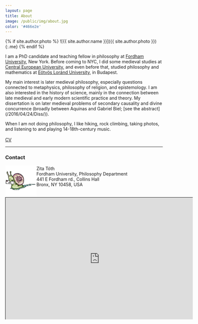```yaml
---
layout: page
title: About
image: /public/img/about.jpg
color: '#466e2e'
---
```


{% if site.author.photo %}
  ![{{ site.author.name }}]({{ site.author.photo }}){:.me}
{% endif %}


I am a PhD candidate and teaching fellow in philosophy at <a href = "http://www.fordham.edu" target="_blank">Fordham University</a>, New York.
Before coming to NYC, I did some medieval studies at <a href="http://www.ceu.hu" target="_blank">Central European University</a>, and even before that, studied philosophy and mathematics at <a href="http://www.elte.hu/en" target="_blank">Eötvös Loránd University</a>, in Budapest.

My main interest is later medieval philosophy, especially questions connected to metaphysics, philosophy of religion, and epistemology. I am also interested in the history of science, mainly in the connection between late medieval and early modern scientific practice and theory. My dissertation is on later medieval problems of secondary causality and divine concurrence (broadly between Aquinas and Gabriel Biel; [see the abstract] (/2016/04/24/Diss/)).

When I am not doing philosophy, I like hiking, rock climbing, taking photos, and listening to and playing 14-18th-century music.<br><br>
[CV](/public/texts/CV.pdf)

---

### Contact


<img class="img-single" align="left" src="/public/img/snail.gif" width="100"> Zita Tóth <br>
Fordham University, Philosophy Department <br>
441 E Fordham rd., Collins Hall <br>
Bronx, NY 10458, USA
<br>
<br>


<style>
#wrap { width: 600px; height: 390px; padding: 0; overflow: hidden; }
#frame { width: 800px; height: 520px; border: 1px solid black; }
#frame { zoom: 0.75; -moz-transform: scale(0.75); -moz-transform-origin: 0 0; }
</style>

<div id="wrap">

<iframe id="frame" src="https://docs.google.com/forms/d/1DYO3lq0JufCmMGR1KjXlYvwEM9s9Tu28I7M3G1F8LkA/viewform?embedded=true#responses" width="760" height="700" frameborder="0" marginheight="0" marginwidth="0">Loading...</iframe>
</div>
